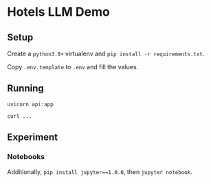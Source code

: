 # Hotels LLM Demo

## Setup

Create a `python3.8+` virtualenv and `pip install -r requirements.txt`.

Copy `.env.template` to `.env` and fill the values.

## Running

`uvicorn api:app`

`curl ...`

## Experiment

### Notebooks

Additionally, `pip install jupyter==1.0.0`, then `jupyter notebook`.